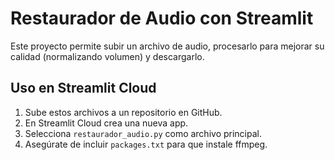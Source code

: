 # Restaurador de Audio con Streamlit

Este proyecto permite subir un archivo de audio, procesarlo para mejorar su calidad (normalizando volumen) y descargarlo.

## Uso en Streamlit Cloud

1. Sube estos archivos a un repositorio en GitHub.
2. En Streamlit Cloud crea una nueva app.
3. Selecciona `restaurador_audio.py` como archivo principal.
4. Asegúrate de incluir `packages.txt` para que instale ffmpeg.

